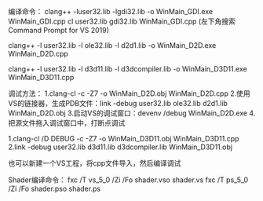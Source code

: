 编译命令：
clang++ -luser32.lib -lgdi32.lib -o WinMain_GDI.exe WinMain_GDI.cpp
cl user32.lib gdi32.lib WinMain_GDI.cpp (左下角搜索Command Prompt for VS 2019)

clang++ -l user32.lib -l ole32.lib -l d2d1.lib -o WinMain_D2D.exe WinMain_D2D.cpp

clang++ -l user32.lib -l d3d11.lib -l d3dcompiler.lib -o WinMain_D3D11.exe WinMain_D3D11.cpp

调试方法：
1.clang-cl -c -Z7 -o WinMain_D2D.obj WinMain_D2D.cpp
2.使用VS的链接器，生成PDB文件：link -debug user32.lib ole32.lib d2d1.lib WinMain_D2D.obj
3.启动VS的调试窗口：devenv /debug WinMain_D2D.exe
4.把源文件拖入调试窗口中，打断点调试

1.clang-cl /D DEBUG  -c -Z7 -o WinMain_D3D11.obj WinMain_D3D11.cpp
2.link -debug user32.lib d3d11.lib d3dcompiler.lib WinMain_D3D11.obj

也可以新建一个VS工程，将cpp文件导入，然后编译调试

Shader编译命令：
fxc /T vs_5_0 /Zi /Fo shader.vso shader.vs
fxc /T ps_5_0 /Zi /Fo shader.pso shader.ps